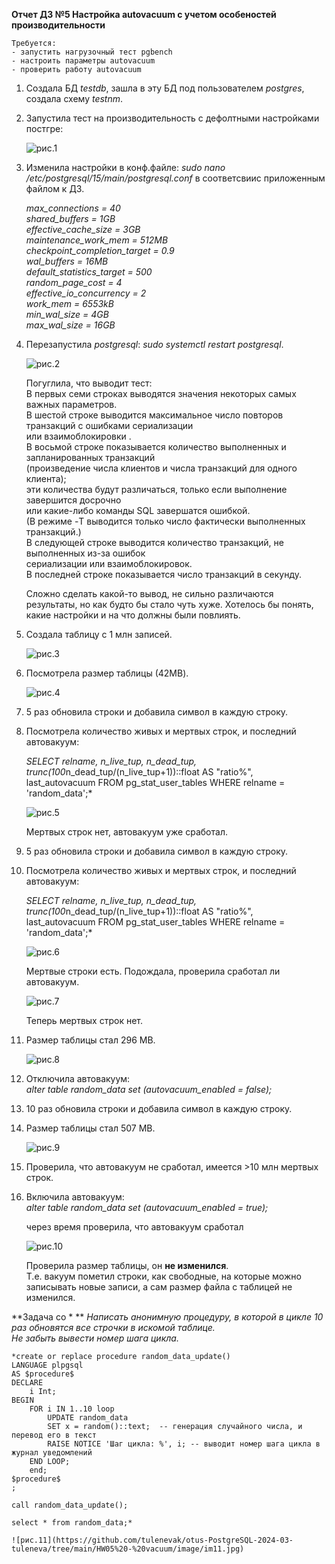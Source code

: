 **Отчет ДЗ №5 Настройка autovacuum с учетом особеностей производительности**  
   
	Требуется:  
	- запустить нагрузочный тест pgbench  
	- настроить параметры autovacuum  
	- проверить работу autovacuum    
  
1. Создала БД *testdb*, зашла в эту БД под пользователем *postgres*, создала схему *testnm*.  
    	
1. Запустила тест на производительность с дефолтными настройками постгре:  
   
	![рис.1](https://github.com/tulenevak/otus-PostgreSQL-2024-03-tuleneva/tree/main/HW05%20-%20vacuum/image/im1.jpg) 
  
1.	Изменила настройки в конф.файле: *sudo nano /etc/postgresql/15/main/postgresql.conf* в соответсвиис приложенным файлом к ДЗ.
  
	*max_connections = 40  
	shared_buffers = 1GB  
	effective_cache_size = 3GB  
	maintenance_work_mem = 512MB  
	checkpoint_completion_target = 0.9  
	wal_buffers = 16MB  
	default_statistics_target = 500  
	random_page_cost = 4  
	effective_io_concurrency = 2  
	work_mem = 6553kB  
	min_wal_size = 4GB  
	max_wal_size = 16GB*  
   
1.	Перезапустила *postgresql*: *sudo systemctl restart postgresql*.  
  
	![рис.2](https://github.com/tulenevak/otus-PostgreSQL-2024-03-tuleneva/tree/main/HW05%20-%20vacuum/image/im2.jpg) 
  
	Погуглила, что выводит тест:  
	В первых семи строках выводятся значения некоторых самых важных параметров.  
	В шестой строке выводится максимальное число повторов транзакций с ошибками сериализации  
	или взаимоблокировки .  
	В восьмой строке показывается количество выполненных и запланированных транзакций  
	(произведение числа клиентов и числа транзакций для одного клиента);  
	эти количества будут различаться, только если выполнение завершится досрочно  
	или какие-либо команды SQL завершатся ошибкой.  
	(В режиме -T выводится только число фактически выполненных транзакций.)  
	В следующей строке выводится количество транзакций, не выполненных из-за ошибок  
	сериализации или взаимоблокировок.  
	В последней строке показывается число транзакций в секунду.
  
	Сложно сделать какой-то вывод, не сильно различаются результаты, но как будто бы стало чуть хуже.
	Хотелось бы понять, какие настройки и на что должны были повлиять.
	
	
1.	Создала таблицу с 1 млн записей.  

	![рис.3](https://github.com/tulenevak/otus-PostgreSQL-2024-03-tuleneva/tree/main/HW05%20-%20vacuum/image/im3.jpg) 
 
1.	Посмотрела размер таблицы (42MB).

	![рис.4](https://github.com/tulenevak/otus-PostgreSQL-2024-03-tuleneva/tree/main/HW05%20-%20vacuum/image/im4.jpg) 
 
1.	5 раз обновила строки и добавила символ в каждую строку.  
  
1.	Посмотрела количество живых и мертвых строк, и последний автовакуум:  
  
	*SELECT relname, n_live_tup, n_dead_tup,   
	trunc(100*n_dead_tup/(n_live_tup+1))::float AS "ratio%",   
	last_autovacuum FROM pg_stat_user_tables WHERE relname = 'random_data';*  

	![рис.5](https://github.com/tulenevak/otus-PostgreSQL-2024-03-tuleneva/tree/main/HW05%20-%20vacuum/image/im5.jpg) 

	Мертвых строк нет, автовакуум уже сработал.  

1. 5 раз обновила строки и добавила символ в каждую строку.  
  
1. Посмотрела количество живых и мертвых строк, и последний автовакуум:  
  
	*SELECT relname, n_live_tup, n_dead_tup,   
	trunc(100*n_dead_tup/(n_live_tup+1))::float AS "ratio%",   
	last_autovacuum FROM pg_stat_user_tables WHERE relname = 'random_data';*  
  
	![рис.6](https://github.com/tulenevak/otus-PostgreSQL-2024-03-tuleneva/tree/main/HW05%20-%20vacuum/image/im6.jpg) 
  
	Мертвые строки есть. Подождала, проверила сработал ли автовакуум.  
  
	![рис.7](https://github.com/tulenevak/otus-PostgreSQL-2024-03-tuleneva/tree/main/HW05%20-%20vacuum/image/im7.jpg) 
  	
	Теперь мертвых строк нет.  
  
1.	Размер таблицы стал 296 MB.  
  
	![рис.8](https://github.com/tulenevak/otus-PostgreSQL-2024-03-tuleneva/tree/main/HW05%20-%20vacuum/image/im8.jpg)  
  
1.	Отключила автовакуум:  
	*alter table random_data set (autovacuum_enabled = false);*  
  
1.	10 раз обновила строки и добавила символ в каждую строку.  
  
1.	Размер таблицы стал 507 MB.  
  
	![рис.9](https://github.com/tulenevak/otus-PostgreSQL-2024-03-tuleneva/tree/main/HW05%20-%20vacuum/image/im9.jpg) 
  
1. Проверила, что автовакуум не сработал, имеется >10 млн мертвых строк.  
  
1. Включила автовакуум:  
	*alter table random_data set (autovacuum_enabled = true);*
  
	через время проверила, что автовакуум сработал  
  
	![рис.10](https://github.com/tulenevak/otus-PostgreSQL-2024-03-tuleneva/tree/main/HW05%20-%20vacuum/image/im10.jpg) 
    
	Проверила размер таблицы, он **не изменился**.   
	Т.е. вакуум пометил строки, как свободные, на которые можно записывать новые записи, а сам размер файла с таблицей не изменился.  
  
  
  
**Задача со * **
	*Написать анонимную процедуру, в которой в цикле 10 раз обновятся все строчки в искомой таблице.  
	Не забыть вывести номер шага цикла.*    

	*create or replace procedure random_data_update()  
	LANGUAGE plpgsql  
	AS $procedure$  
	DECLARE  
		i Int;    
	BEGIN  
		FOR i IN 1..10 loop  
			UPDATE random_data  
			SET x = random()::text;  -- генерация случайного числа, и перевод его в текст  
			RAISE NOTICE 'Шаг цикла: %', i; -- выводит номер шага цикла в журнал уведомлений  
		END LOOP;  
		end;  
	$procedure$  
	;  

	call random_data_update();     

	select * from random_data;*  

	![рис.11](https://github.com/tulenevak/otus-PostgreSQL-2024-03-tuleneva/tree/main/HW05%20-%20vacuum/image/im11.jpg) 
	